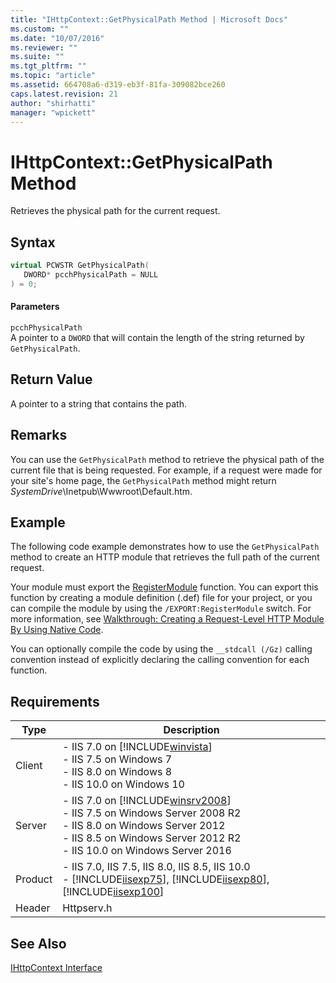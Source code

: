 ```yaml
---
title: "IHttpContext::GetPhysicalPath Method | Microsoft Docs"
ms.custom: ""
ms.date: "10/07/2016"
ms.reviewer: ""
ms.suite: ""
ms.tgt_pltfrm: ""
ms.topic: "article"
ms.assetid: 664708a6-d319-eb3f-81fa-309082bce260
caps.latest.revision: 21
author: "shirhatti"
manager: "wpickett"
---
```

# IHttpContext::GetPhysicalPath Method
Retrieves the physical path for the current request.  
  
## Syntax  
  
```cpp  
virtual PCWSTR GetPhysicalPath(  
   DWORD* pcchPhysicalPath = NULL  
) = 0;  
```  
  
#### Parameters  
 `pcchPhysicalPath`  
 A pointer to a `DWORD` that will contain the length of the string returned by `GetPhysicalPath`.  
  
## Return Value  
 A pointer to a string that contains the path.  
  
## Remarks  
 You can use the `GetPhysicalPath` method to retrieve the physical path of the current file that is being requested. For example, if a request were made for your site's home page, the `GetPhysicalPath` method might return *SystemDrive*\Inetpub\Wwwroot\Default.htm.  
  
## Example  
 The following code example demonstrates how to use the `GetPhysicalPath` method to create an HTTP module that retrieves the full path of the current request.  
  
<!-- TODO: review snippet reference  [!CODE [IHttpContextGetPhysicalPath#1](IHttpContextGetPhysicalPath#1)]  -->  
  
 Your module must export the [RegisterModule](../../web-development-reference\native-code-api-reference/pfn-registermodule-function.md) function. You can export this function by creating a module definition (.def) file for your project, or you can compile the module by using the `/EXPORT:RegisterModule` switch. For more information, see [Walkthrough: Creating a Request-Level HTTP Module By Using Native Code](../../web-development-reference\native-code-development-overview\walkthrough-creating-a-request-level-http-module-by-using-native-code.md).  
  
 You can optionally compile the code by using the `__stdcall (/Gz)` calling convention instead of explicitly declaring the calling convention for each function.  
  
## Requirements  
  
|Type|Description|  
|----------|-----------------|  
|Client|-   IIS 7.0 on [!INCLUDE[winvista](../../wmi-provider/includes/winvista-md.md)]<br />-   IIS 7.5 on Windows 7<br />-   IIS 8.0 on Windows 8<br />-   IIS 10.0 on Windows 10|  
|Server|-   IIS 7.0 on [!INCLUDE[winsrv2008](../../wmi-provider/includes/winsrv2008-md.md)]<br />-   IIS 7.5 on Windows Server 2008 R2<br />-   IIS 8.0 on Windows Server 2012<br />-   IIS 8.5 on Windows Server 2012 R2<br />-   IIS 10.0 on Windows Server 2016|  
|Product|-   IIS 7.0, IIS 7.5, IIS 8.0, IIS 8.5, IIS 10.0<br />-   [!INCLUDE[iisexp75](../../web-development-reference/native-code-api-reference/includes/iisexp75-md.md)], [!INCLUDE[iisexp80](../../web-development-reference/native-code-api-reference/includes/iisexp80-md.md)], [!INCLUDE[iisexp100](../../web-development-reference/native-code-api-reference/includes/iisexp100-md.md)]|  
|Header|Httpserv.h|  
  
## See Also  
 [IHttpContext Interface](../../web-development-reference\native-code-api-reference/ihttpcontext-interface.md)